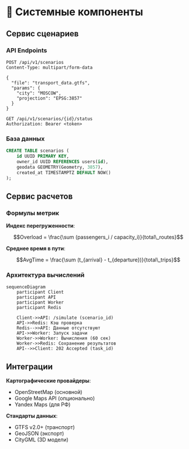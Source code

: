 # 🧩 Системные компоненты

## Сервис сценариев

### API Endpoints
```http
POST /api/v1/scenarios
Content-Type: multipart/form-data

{
  "file": "transport_data.gtfs",
  "params": {
    "city": "MOSCOW",
    "projection": "EPSG:3857"
  }
}
```

```http
GET /api/v1/scenarios/{id}/status
Authorization: Bearer <token>
```

### База данных
```sql
CREATE TABLE scenarios (
    id UUID PRIMARY KEY,
    owner_id UUID REFERENCES users(id),
    geodata GEOMETRY(Geometry, 3857),
    created_at TIMESTAMPTZ DEFAULT NOW()
);
```

## Сервис расчетов

### Формулы метрик
**Индекс перегруженности**:
```math
Overload = \frac{\sum (passengers_i / capacity_i)}{total\_routes}
```

**Среднее время в пути**:
```math
AvgTime = \frac{\sum (t_{arrival} - t_{departure})}{total\_trips}
```

### Архитектура вычислений
```mermaid
sequenceDiagram
    participant Client
    participant API
    participant Worker
    participant Redis
    
    Client->>API: /simulate (scenario_id)
    API->>Redis: Кэш проверка
    Redis-->>API: Данные отсутствуют
    API->>Worker: Запуск задачи
    Worker->>Worker: Вычисления (60 сек)
    Worker->>Redis: Сохранение результатов
    API-->>Client: 202 Accepted (task_id)
```

## Интеграции
**Картографические провайдеры**:
- OpenStreetMap (основной)
- Google Maps API (опционально)
- Yandex Maps (для РФ)

**Стандарты данных**:
- GTFS v2.0+ (транспорт)
- GeoJSON (экспорт)
- CityGML (3D модели)
